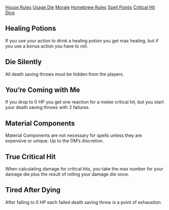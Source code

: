 [House Rules](https://www.tiktok.com/t/ZT8b94wk4/)
[Usage Die](https://www.tiktok.com/t/ZT8b9CQeb/)
[Morale](https://www.tiktok.com/t/ZT8b9sJfy/)
[Homebrew Rules](https://www.tiktok.com/t/ZT8b9HKLQ/)
[Spell Points](https://www.tiktok.com/t/ZT8b97V2W/)
[Critical Hit Dice](https://www.tiktok.com/t/ZT8b9gcVD/)

## Healing Potions
If you use your action to drink a healing potion you get max healing, but if you use a bonus action you have to roll.

## Die Silently
All death saving throws must be hidden from the players.

## You’re Coming with Me
If you drop to 0 HP you get one reaction for a melee critical hit, but you start your death saving throws with 2 failures.

## Material Components
Material Components are not necessary for spells unless they are expensive or unique. Up to the DM’s discretion.

## True Critical Hit
When calculating damage for critical hits, you take the max number for your damage die plus the result of rolling your damage die once.

## Tired After Dying
After falling to 0 HP each failed death saving throw is a point of exhaustion.